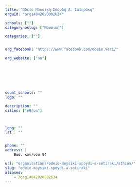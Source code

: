 ```yaml
---
title: "Ωδείο Μουσική Σπουδή Α. Σωτηράκη"
orguid: "org14042020002634"

schools: [""]
categorynoslug: ["Μουσική"]

categories: [""]


org_facebook: "https://www.facebook.com/odeio.vari/"

org_website: ["no"]







count_schools: ""
logo: ""

description: ""
cities: ["Αθήνα"]



long: ""
lat : ""


phone: ""
address: |
    Βασ. Κων/νου 94

url: "organisations/odeio-moysiki-spoydi-a-sotiraki/athina/"
slug: "odeio-moysiki-spoydi-a-sotiraki"
aliases:
    - /org14042020002634
---
```



